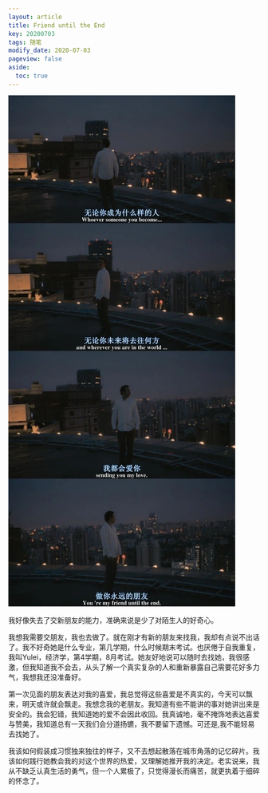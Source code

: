 ```yaml
---
layout: article
title: Friend until the End
key: 20200703
tags: 随笔
modify_date: 2020-07-03
pageview: false
aside:
  toc: true
---
```



<!--more-->

![her](https://github.com/Yuleii/Yuleii.github.io/raw/master/pictures/her.JPG)   


   


我好像失去了交新朋友的能力，准确来说是少了对陌生人的好奇心。

我想我需要交朋友，我也去做了。就在刚才有新的朋友来找我，我却有点说不出话了。我不好奇她是什么专业，第几学期，什么时候期末考试。也厌倦于自我重复，我叫Yulei，经济学，第4学期，8月考试。她友好地说可以随时去找她，我很感激，但我知道我不会去，从头了解一个真实复杂的人和重新暴露自己需要花好多力气，我想我还没准备好。

第一次见面的朋友表达对我的喜爱，我总觉得这些喜爱是不真实的，今天可以飘来，明天或许就会飘走。我想念我的老朋友。我知道有些不能讲的事对她讲出来是安全的。我会犯错，我知道她的爱不会因此收回。我真诚地，毫不掩饰地表达喜爱与赞美，我知道总有一天我们会分道扬镳，我不要留下遗憾。可还是,我不能轻易去找她了。

我该如何假装成习惯独来独往的样子，又不去想起散落在城市角落的记忆碎片。我该如何践行她教会我的对这个世界的热爱，又理解她推开我的决定。老实说来，我从不缺乏认真生活的勇气，但一个人累极了，只觉得漫长而痛苦，就更执着于细碎的怀念了。




